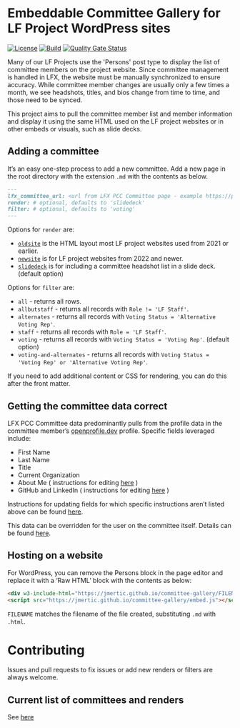 # Embeddable Committee Gallery for LF Project WordPress sites

[![License](https://img.shields.io/github/license/jmertic/committee-gallery)](LICENSE)
[![Build](https://github.com/jmertic/committee-gallery/actions/workflows/jekyll.yml/badge.svg)](https://github.com/jmertic/committee-gallery/actions/workflows/jekyll.yml)
[![Quality Gate Status](https://sonarcloud.io/api/project_badges/measure?project=jmertic_committee-gallery&metric=alert_status)](https://sonarcloud.io/summary/new_code?id=jmertic_committee-gallery)

Many of our LF Projects use the 'Persons' post type to display the list of committee members on the project website. Since committee management is handled in LFX, the website must be manually synchronized to ensure accuracy. While committee member changes are usually only a few times a month, we see headshots, titles, and bios change from time to time, and those need to be synced.

This project aims to pull the committee member list and member information and display it using the same HTML used on the LF project websites or in other embeds or visuals, such as slide decks.

## Adding a committee

It’s an easy one-step process to add a new committee. Add a new page in the root directory with the extension `.md` with the contents as below.

```markdown
---
lfx_committee_url: <url from LFX PCC Committee page - example https://projectadmin.lfx.linuxfoundation.org/project/a0941000002wBykAAE/collaboration/committees/40ab4fff-0c3b-4718-91e4-e76b2805f34c>
render: # optional, defaults to 'slidedeck'
filter: # optional, defaults to 'voting'
---
```
Options for `render` are:

- [`oldsite`](_includes/oldsite.html) is the HTML layout most LF project websites used from 2021 or earlier.
- [`newsite`](_includes/newsite.html) is for LF project websites from 2022 and newer.
- [`slidedeck`](_includes/slidedeck.html) is for including a committee headshot list in a slide deck. (default option)

Options for `filter` are:

- `all` - returns all rows.
- `allbutstaff` - returns all records with `Role != 'LF Staff'`.
- `alternates` - returns all records with `Voting Status = 'Alternative Voting Rep'`.
- `staff` - returns all records with `Role = 'LF Staff'`.
- `voting` - returns all records with `Voting Status = 'Voting Rep'`. (default option)
- `voting-and-alternates` - returns all records with `Voting Status = 'Voting Rep' or 'Alternative Voting Rep'`.

If you need to add additional content or CSS for rendering, you can do this after the front matter. 

## Getting the committee data correct

LFX PCC Committee data predominantly pulls from the profile data in the committee member’s [openprofile.dev](https://openprofile.dev) profile. Specific fields leveraged include:

- First Name
- Last Name
- Title
- Current Organization
- About Me ( instructions for editing [here](https://docs.linuxfoundation.org/lfx/my-profile/profile#id-5.-about-me) )
- GitHub and LinkedIn ( instructions for editing [here](https://docs.linuxfoundation.org/lfx/my-profile/profile#id-5.-connect-linkedin-and-github) )

Instructions for updating fields for which specific instructions aren’t listed above can be found [here](https://docs.linuxfoundation.org/lfx/my-profile/settings/update-profile-information).

This data can be overridden for the user on the committee itself. Details can be found [here](https://docs.linuxfoundation.org/lfx/project-control-center/v2-latest-version/collaborations/committees/adding-members-to-a-committee).

## Hosting on a website

For WordPress, you can remove the Persons block in the page editor and replace it with a ‘Raw HTML’ block with the contents as below:

```html
<div w3-include-html="https://jmertic.github.io/committee-gallery/FILENAME.html"></div>
<script src="https://jmertic.github.io/committee-gallery/embed.js"></script>
```

`FILENAME` matches the filename of the file created, substituting `.md` with `.html`.

# Contributing

Issues and pull requests to fix issues or add new renders or filters are always welcome.

## Current list of committees and renders

See [here](https://jmertic.github.io/committee-gallery)

